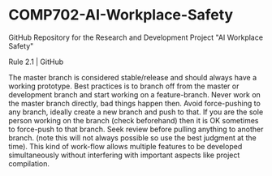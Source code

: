 # COMP702-AI-Workplace-Safety
GitHub Repository for the Research and Development Project "AI Workplace Safety"


Rule 2.1 | GitHub

The master branch is considered stable/release and should always have a working prototype.
Best practices is to branch off from the master or development branch and start working on a feature-branch.
Never work on the master branch directly, bad things happen then.
Avoid force-pushing to any branch, ideally create a new branch and push to that.
If you are the sole person working on the branch (check beforehand) then it is OK sometimes to force-push to that branch.
Seek review before pulling anything to another branch. (note this will not always possible so use the best judgment at the time). This kind of work-flow allows multiple features to be developed simultaneously without interfering with important aspects like project compilation.
